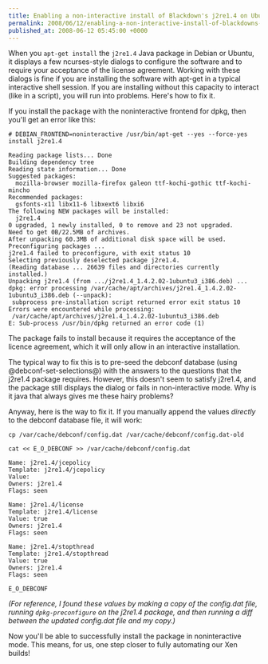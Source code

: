 ```yaml
---
title: Enabling a non-interactive install of Blackdown's j2re1.4 on Ubuntu or Debian
permalink: 2008/06/12/enabling-a-non-interactive-install-of-blackdowns-j2re14-on-ubuntu-or-debian
published_at: 2008-06-12 05:45:00 +0000
---
```


When you `apt-get install` the `j2re1.4` Java package in Debian or Ubuntu, it displays a few ncurses-style dialogs to configure the software and to require your acceptance of the license agreement. Working with these dialogs is fine if you are installing the software with apt-get in a typical interactive shell session. If you are installing without this capacity to interact (like in a script), you will run into problems. Here's how to fix it.

If you install the package with the noninteractive frontend for dpkg, then you'll get an error like this:

```
# DEBIAN_FRONTEND=noninteractive /usr/bin/apt-get --yes --force-yes install j2re1.4

Reading package lists... Done
Building dependency tree
Reading state information... Done
Suggested packages:
  mozilla-browser mozilla-firefox galeon ttf-kochi-gothic ttf-kochi-mincho
Recommended packages:
  gsfonts-x11 libx11-6 libxext6 libxi6
The following NEW packages will be installed:
  j2re1.4
0 upgraded, 1 newly installed, 0 to remove and 23 not upgraded.
Need to get 0B/22.5MB of archives.
After unpacking 60.3MB of additional disk space will be used.
Preconfiguring packages ...
j2re1.4 failed to preconfigure, with exit status 10
Selecting previously deselected package j2re1.4.
(Reading database ... 26639 files and directories currently installed.)
Unpacking j2re1.4 (from .../j2re1.4_1.4.2.02-1ubuntu3_i386.deb) ...
dpkg: error processing /var/cache/apt/archives/j2re1.4_1.4.2.02-1ubuntu3_i386.deb (--unpack):
 subprocess pre-installation script returned error exit status 10
Errors were encountered while processing:
 /var/cache/apt/archives/j2re1.4_1.4.2.02-1ubuntu3_i386.deb
E: Sub-process /usr/bin/dpkg returned an error code (1)
```

The package fails to install because it requires the acceptance of the licence agreement, which it will only allow in an interactive installation.

The typical way to fix this is to pre-seed the debconf database (using @debconf-set-selections@) with the answers to the questions that the j2re1.4 package requires. However, this doesn't seem to satisfy j2re1.4, and the package still displays the dialog or fails in non-interactive mode. Why is it java that always gives me these hairy problems?

Anyway, here is the way to fix it. If you manually append the values _directly_ to the debconf database file, it will work:

```
cp /var/cache/debconf/config.dat /var/cache/debconf/config.dat-old

cat << E_O_DEBCONF >> /var/cache/debconf/config.dat

Name: j2re1.4/jcepolicy
Template: j2re1.4/jcepolicy
Value:
Owners: j2re1.4
Flags: seen

Name: j2re1.4/license
Template: j2re1.4/license
Value: true
Owners: j2re1.4
Flags: seen

Name: j2re1.4/stopthread
Template: j2re1.4/stopthread
Value: true
Owners: j2re1.4
Flags: seen

E_O_DEBCONF
```

_(For reference, I found these values by making a copy of the config.dat file, running `dpkg-preconfigure` on the j2re1.4 package, and then running a diff between the updated config.dat file and my copy.)_

Now you'll be able to successfully install the package in noninteractive mode. This means, for us, one step closer to fully automating our Xen builds!

